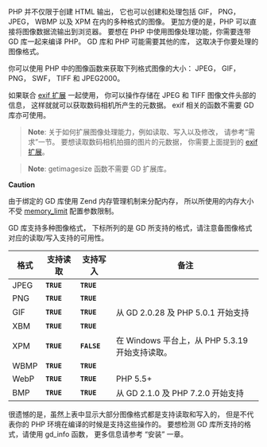 PHP 并不仅限于创建 HTML 输出， 它也可以创建和处理包括 GIF， PNG， JPEG，
WBMP 以及 XPM 在内的多种格式的图像。 更加方便的是，PHP
可以直接将图像数据流输出到浏览器。 要想在 PHP
中使用图像处理功能，你需要连带 GD 库一起来编译 PHP。 GD 库和 PHP
可能需要其他的库， 这取决于你要处理的图像格式。

你可以使用 PHP 中的图像函数来获取下列格式图像的大小： JPEG， GIF， PNG，
SWF， TIFF 和 JPEG2000。

如果联合 <a href="/ref/exif.html" class="link">exif 扩展</a> 一起使用，
你可以操作存储在 JPEG 和 TIFF 图像文件头部的信息，
这样就就可以获取数码相机所产生的元数据。 exif 相关的函数不需要 GD
库亦可使用。

> **Note**: <span class="simpara">
> 关于如何扩展图像处理能力，例如读取、写入以及修改， 请参考“需求”一节。
> 要想读取数码相机拍摄的图片的元数据， 你需要上面提到的
> <a href="/ref/exif.html" class="link">exif 扩展</a>。 </span>

> **Note**: <span class="simpara"> <span
> class="function">getimagesize</span> 函数不需要 GD 扩展库。 </span>

**Caution**

由于绑定的 GD 库使用 Zend 内存管理机制来分配内存，
所以所使用的内存大小不受
<a href="/ini/core.html#ini.memory-limit" class="link">memory_limit</a>
配置参数限制。

GD 库支持多种图像格式， 下标所列的是 GD
所支持的格式，请注意备图像格式对应的读取/写入支持的可用性。

| 格式 | 支持读取   | 支持写入    | 备注                                            |
|------|------------|-------------|-------------------------------------------------|
| JPEG | **`TRUE`** | **`TRUE`**  |                                                 |
| PNG  | **`TRUE`** | **`TRUE`**  |                                                 |
| GIF  | **`TRUE`** | **`TRUE`**  | 从 GD 2.0.28 及 PHP 5.0.1 开始支持              |
| XBM  | **`TRUE`** | **`TRUE`**  |                                                 |
| XPM  | **`TRUE`** | **`FALSE`** | 在 Windows 平台上，从 PHP 5.3.19 开始支持读取。 |
| WBMP | **`TRUE`** | **`TRUE`**  |                                                 |
| WebP | **`TRUE`** | **`TRUE`**  | PHP 5.5+                                        |
| BMP  | **`TRUE`** | **`TRUE`**  | 从 GD 2.1.0 及 PHP 7.2.0 开始支持               |

很遗憾的是，虽然上表中显示大部分图像格式都是支持读取和写入的，
但是不代表你的 PHP 环境在编译的时候是支持这些操作的。 要想检测 GD
库所支持的格式，请使用 <span class="function">gd\_info</span> 函数，
更多信息请参考 “安装” 一章。
